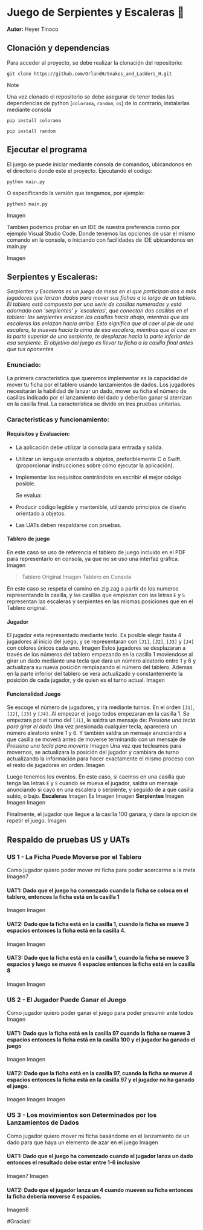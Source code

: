 # Juego de Serpientes y Escaleras 🎲

**Autor:** Heyer Tinoco
## Clonación y dependencias

Para acceder al proyecto, se debe realizar la clonación del repositorio:

```
git clone https://github.com/OrlandH/Snakes_and_Ladders_H.git
```
> [!NOTE]
>
> Una vez clonado el repositorio se debe asegurar de tener todas las dependencias de python [`colorama`, `random`, `os`] de lo contrario, instalarlas mediante consola

```
pip install colorama
```
```
pip install random
```
## Ejecutar el programa
El juego se puede iniciar mediante consola de comandos, ubicandonos en el directorio donde este el proyecto. Ejecutando el codigo:

```
python main.py
```
O especificando la versión que tengamos, por ejemplo:

```
python3 main.py
```
Imagen

Tambien podemos probar en un IDE de nuestra preferencia como por ejemplo Visual Studio Code. Donde tenemos las opciones de usar el mismo comando en la consola, o iniciando con facilidades de IDE ubicandonos en main.py

Imagen

## Serpientes y Escaleras:
*Serpientes y Escaleras es un juego de mesa en el que participan dos o más jugadores que lanzan dados para mover sus fichas a lo largo de un tablero. El tablero está compuesto por una serie de casillas numeradas y está adornado con 'serpientes' y 'escaleras', que conectan dos casillas en el tablero: las serpientes enlazan las casillas hacia abajo, mientras que las escaleras las enlazan hacia arriba. Esto significa que al caer al pie de una escalera, te mueves hacia la cima de esa escalera, mientras que al caer en la parte superior de una serpiente, te desplazas hacia la parte inferior de esa serpiente. El objetivo del juego es llevar tu ficha a la casilla final antes que tus oponentes*

### Enunciado: 
La primera característica que queremos implementar es la capacidad de mover tu ficha por el tablero usando lanzamientos de dados. Los jugadores necesitarán la habilidad de lanzar un dado, mover su ficha el número de casillas indicado por el lanzamiento del dado y deberían ganar si aterrizan en la casilla final. La característica se divide en tres pruebas unitarias.

### Caracteristicas y funcionamiento:

#### Requisitos y Evaluacion:

- La aplicación debe utilizar la consola para entrada y salida.
- Utilizar un lenguaje orientado a objetos, preferiblemente C o Swift. (proporcionar instrucciones sobre cómo ejecutar la aplicación).
- Implementar los requisitos centrándote en escribir el mejor código posible.
  
  Se evalua:
- Producir código legible y mantenible, utilizando principios de diseño orientado a objetos.
- Las UATs deben respaldarse con pruebas.
  
#### Tablero de juego
En este caso se uso de referencia el tablero de juego incluido en el PDF para representarlo en consola, ya que no se uso una interfaz gráfica. 
Imagen
> Tablero Original
Imagen
> Tablero en Consola

En este caso se respeta el camino en zig zag a partir de los numeros representando la casilla, y las casillas que empiezan con las letras `E` y `S` representan las escaleras y serpientes en las mismas posiciones que en el Tablero original.

#### Jugador
El jugador esta representado mediante texto. Es posible elegir hasta 4 jugadores al inicio del juego, y se representaran con `[J1]`, `[J2]`, `[J3]` y `[J4]` con colores únicos cada uno.
Imagen
Estos jugadores se desplazaran a través de los números del tablero empezando en la casilla 1 moviendose al girar un dado mediante una tecla que dara un número aleatorio entre 1 y 6 y actualizara su nueva posición remplazando el número del tablero.
Ademas en la parte inferior del tablero se vera actualizado y constantemente la posición de cada jugador, y de quien es el turno actual. 
Imagen
#### Funcionalidad Juego
Se escoge el número de jugadores, y ira mediante turnos. En el orden `[J1]`, `[J2]`, `[J3]` y `[J4]`.
Al empezar el juego todos empezaran en la casilla 1. Se empezara por el turno del `[J1]`, le saldra un mensaje de: *Presione una tecla para girar el dado*
Una vez presionada cualquier tecla, aparecera un número aleatorio entre 1 y 6. Y también saldra un mensaje anunciando a que casilla se moverá antes de moverse terminando con un mensaje de *Presiona una tecla para moverte*
Imagen
Una vez que tecleamos para movernos, se actualizara la posición del jugador y cambiara de turno actualizando la información para hacer exactamente el mismo proceso con el resto de jugadores en orden.
Imagen

Luego tenemos los eventos. En este caso, si caemos en una casilla que tenga las letras `E` y `S` cuando se mueva el jugador, saldra un mensaje anunciando si cayo en una escalera o serpiente, y seguido de a que casilla subio, o bajo.
**Escaleras**
Imagen Es
Imagen
Imagen
**Serpientes**
Imagen
Imagen
Imagen

Finalmente, el jugador que llegue a la casilla 100 ganara, y dara la opcion de repetir el juego.
Imagen

## Respaldo de pruebas US y UATs
### US 1 - La Ficha Puede Moverse por el Tablero
Como jugador quiero poder mover mi ficha para poder acercarme a la meta
Imagen7
#### UAT1: Dado que el juego ha comenzado cuando la ficha se coloca en el tablero, entonces la ficha está en la casilla 1
Imagen
Imagen
#### UAT2: Dado que la ficha está en la casilla 1, cuando la ficha se mueve 3 espacios entonces la ficha está en la casilla 4.
Imagen
Imagen
#### UAT3: Dado que la ficha está en la casilla 1, cuando la ficha se mueve 3 espacios y luego se mueve 4 espacios entonces la ficha está en la casilla 8
Imagen
Imagen
### US 2 - El Jugador Puede Ganar el Juego
Como jugador quiero poder ganar el juego para poder presumir ante todos
Imagen
#### UAT1: Dado que la ficha está en la casilla 97 cuando la ficha se mueve 3 espacios entonces la ficha está en la casilla 100 y el jugador ha ganado el juego
Imagen
Imagen
#### UAT2: Dado que la ficha está en la casilla 97, cuando la ficha se mueve 4 espacios entonces la ficha está en la casilla 97 y el jugador no ha ganado el juego.
Imagen
Imagen
Imagen
### US 3 - Los movimientos son Determinados por los Lanzamientos de Dados
Como jugador quiero mover mi ficha basándome en el lanzamiento de un dado para que haya un elemento de azar en el juego
Imagen
#### UAT1: Dado que el juego ha comenzado cuando el jugador lanza un dado entonces el resultado debe estar entre 1-6 inclusive
Imagen7
Imagen
#### UAT2: Dado que el jugador lanza un 4 cuando mueven su ficha entonces la ficha debería moverse 4 espacios.
Imagen8






#Gracias!
